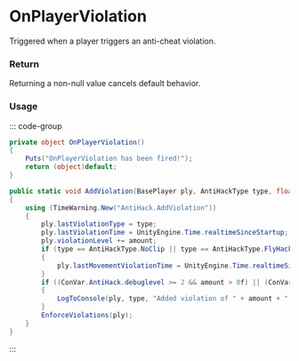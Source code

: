 # OnPlayerViolation
<Badge type="info" text="Player"/>[<Badge type="danger" text="Carbon Compatible"/>](https://github.com/CarbonCommunity/Carbon)[<Badge type="warning" text="Oxide Compatible"/>](https://github.com/OxideMod/Oxide.Rust)
Triggered when a player triggers an anti-cheat violation.

### Return
Returning a non-null value cancels default behavior.

### Usage
::: code-group
```csharp [Example]
private object OnPlayerViolation()
{
	Puts("OnPlayerViolation has been fired!");
	return (object)default;
}
```
```csharp [Source — Assembly-CSharp @ AntiHack]
public static void AddViolation(BasePlayer ply, AntiHackType type, float amount)
{
	using (TimeWarning.New("AntiHack.AddViolation"))
	{
		ply.lastViolationType = type;
		ply.lastViolationTime = UnityEngine.Time.realtimeSinceStartup;
		ply.violationLevel += amount;
		if (type == AntiHackType.NoClip || type == AntiHackType.FlyHack || type == AntiHackType.SpeedHack || type == AntiHackType.InsideGeometry || type == AntiHackType.InsideTerrain || type == AntiHackType.Ticks)
		{
			ply.lastMovementViolationTime = UnityEngine.Time.realtimeSinceStartup;
		}
		if ((ConVar.AntiHack.debuglevel >= 2 && amount > 0f) || (ConVar.AntiHack.debuglevel >= 3 && type != AntiHackType.NoClip) || ConVar.AntiHack.debuglevel >= 4)
		{
			LogToConsole(ply, type, "Added violation of " + amount + " in frame " + UnityEngine.Time.frameCount + " (now has " + ply.violationLevel + ")");
		}
		EnforceViolations(ply);
	}
}

```
:::

